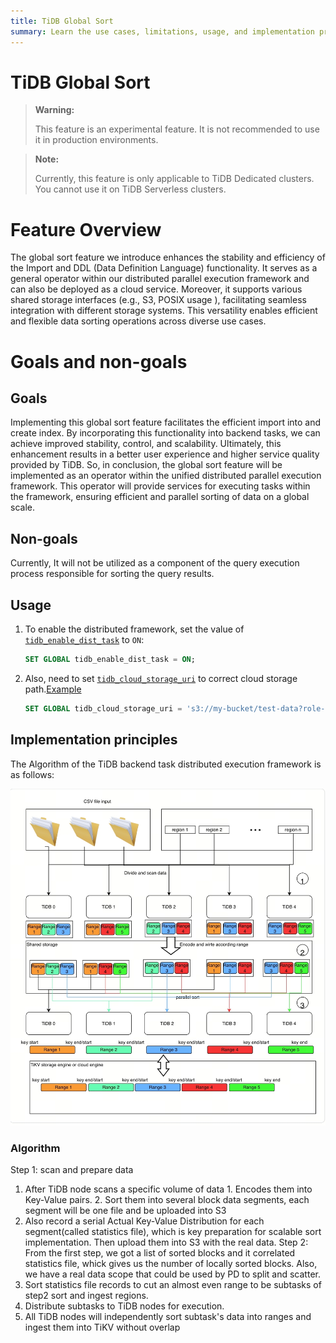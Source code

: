 ```yaml
---
title: TiDB Global Sort
summary: Learn the use cases, limitations, usage, and implementation principles of the TiDB Global Sort.
---
```


# TiDB Global Sort

> **Warning:**
>
> This feature is an experimental feature. It is not recommended to use it in production environments.

<CustomContent platform="tidb-cloud">

> **Note:**
>
> Currently, this feature is only applicable to TiDB Dedicated clusters. You cannot use it on TiDB Serverless clusters.

</CustomContent>

# Feature Overview
The global sort feature we introduce enhances the stability and efficiency of the Import and DDL (Data Definition Language) functionality. It serves as a general operator within our distributed parallel execution framework and can also be deployed as a cloud service. Moreover, it supports various shared storage interfaces (e.g., S3, POSIX usage ), facilitating seamless integration with different storage systems. This versatility enables efficient and flexible data sorting operations across diverse use cases.

# Goals and non-goals
## Goals
Implementing this global sort feature facilitates the efficient import into and create index. By incorporating this functionality into backend tasks, we can achieve improved stability, control, and scalability. Ultimately, this enhancement results in a better user experience and higher service quality provided by TiDB. So, in conclusion, the global sort feature will be implemented as an operator within the unified distributed parallel execution framework. This operator will provide services for executing tasks within the framework, ensuring efficient and parallel sorting of data on a global scale.

## Non-goals 
Currently, It will not be utilized as a component of the query execution process responsible for sorting the query results.

## Usage

1. To enable the distributed framework, set the value of [`tidb_enable_dist_task`](/system-variables.md#tidb_enable_dist_task-new-in-v710) to `ON`:

    ```sql
    SET GLOBAL tidb_enable_dist_task = ON;
    ```
2. Also, need to set [`tidb_cloud_storage_uri`](/system-variables.md#tidb_cloud_storage_uri-new-in-v740) to correct cloud storage path.[Example](/br/backup-and-restore-storages.md)
   ```sql
   SET GLOBAL tidb_cloud_storage_uri = 's3://my-bucket/test-data?role-arn=arn:aws:iam::888888888888:role/my-role'
   ```

## Implementation principles

The Algorithm of the TiDB backend task distributed execution framework is as follows:

![Algorithm of Global Sort](/media/dist-task/global-sort.jpeg)

### Algorithm
Step 1: scan and prepare data
  1. After  TiDB node scans a specific volume of data
    1.  Encodes them into Key-Value pairs.
    2. Sort them into several block data segments, each segment will be one file and be uploaded into S3
  2. Also record a serial Actual Key-Value Distribution for each segment(called statistics file), which is key preparation for scalable sort implementation.  Then upload them into S3 with the real data.
Step 2: From the first step, we got a list of sorted blocks and it correlated statistics file, whick gives us the number of locally sorted blocks. Also, we have a real data scope that could be used by PD to split and scatter. 
  1. Sort statistics file records to cut an almost even range to be subtasks of step2 sort and ingest regions.
  2. Distribute subtasks to TiDB nodes for execution.
  3. All TiDB nodes will independently sort subtask's data into ranges and ingest them into TiKV without overlap